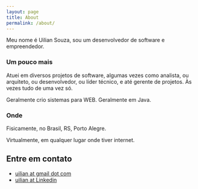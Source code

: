 ```yaml
---
layout: page
title: About
permalink: /about/
---
```


Meu nome é Uilian Souza, sou um desenvolvedor de software e empreendedor.

### Um pouco mais

Atuei em diversos projetos de software, algumas vezes como analista, ou arquiteto, ou desenvolvedor, ou líder técnico, e até gerente de projetos. Às vezes tudo de uma vez só.

Geralmente crio sistemas para WEB. Geralmente em Java.

### Onde

Fisicamente, no Brasil, RS, Porto Alegre.

Virtualmente, em qualquer lugar onde tiver internet.

## Entre em contato
* [uilian at gmail dot com](mailto:uilian@gmail.com)
* [uilian at Linkedin](http://linkedin.com/in/uilian)
